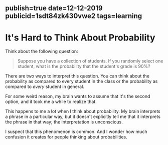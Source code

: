 publish=true
date=12-12-2019
publicid=1sdt84zk430vwe2
tags=learning
---
# It's Hard to Think About Probability

Think about the following question:

> Suppose you have a collection of students. If you randomly select one student, what is the probability that the student's grade is 90%?

There are two ways to interpret this question. You can think about the probability as compared to every student in the class or the probability as compared to *every* student in general.

For some weird reason, my brain wants to assume that it's the second option, and it took me a while to realize that.

This happens to me a lot when I think about probability. My brain interprets a phrase in a particular way, but it doesn't explicitly tell me that it interprets the phrase in that way; the interpretation is unconscious.

I suspect that this phenomenon is common. And I wonder how much confusion it creates for people thinking about probabilities.
